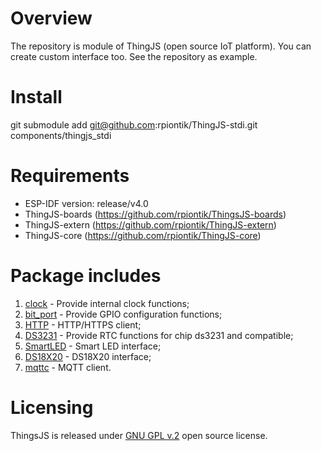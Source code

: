 # Overview
The repository is module of ThingJS (open source IoT platform). 
You can create custom interface too. See the repository as example.

# Install
git submodule add git@github.com:rpiontik/ThingJS-stdi.git components/thingjs_stdi

# Requirements
* ESP-IDF version: release/v4.0
* ThingJS-boards (https://github.com/rpiontik/ThingsJS-boards)
* ThingJS-extern (https://github.com/rpiontik/ThingJS-extern)
* ThingJS-core (https://github.com/rpiontik/ThingJS-core)

# Package includes
1. [clock](/implementation/CLOCK.md) - Provide internal clock functions;
2. [bit_port](/implementation/BIT_PORT.md) - Provide GPIO configuration functions;
3. [HTTP](/implementation/HTTP.md) - HTTP/HTTPS client;
4. [DS3231](/implementation/DS3231.md) - Provide RTC functions for chip ds3231 and compatible;
5. [SmartLED](/implementation/SMART_LED.md) - Smart LED interface;
6. [DS18X20](/implementation/DS18X20.md) - DS18X20 interface;
7. [mqttc](/implementation/MQTT_CLIENT.md) - MQTT client.

# Licensing
ThingsJS is released under
[GNU GPL v.2](http://www.gnu.org/licenses/old-licenses/gpl-2.0.html)
open source license.




